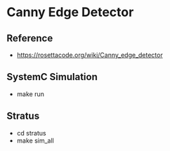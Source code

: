 # Canny Edge Detector

## Reference
- https://rosettacode.org/wiki/Canny_edge_detector

## SystemC Simulation

- make run

## Stratus

- cd stratus
- make sim_all
